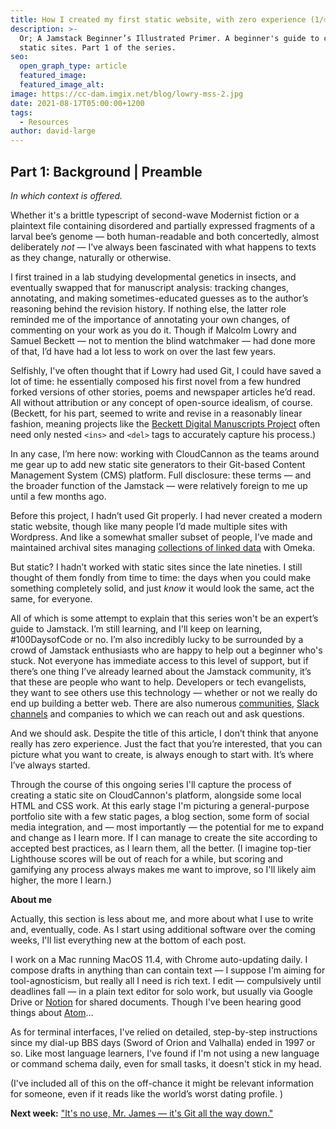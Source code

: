 ```yaml
---
title: How I created my first static website, with zero experience (1/∞)
description: >-
  Or; A Jamstack Beginner’s Illustrated Primer. A beginner's guide to creating
  static sites. Part 1 of the series.
seo:
  open_graph_type: article
  featured_image:
  featured_image_alt:
image: https://cc-dam.imgix.net/blog/lowry-mss-2.jpg
date: 2021-08-17T05:00:00+1200
tags:
  - Resources
author: david-large
---
```

## Part **1: Background \| Preamble**

*In which context is offered.*

Whether it's a brittle typescript of second-wave Modernist fiction or a plaintext file containing disordered and partially expressed fragments of a larval bee’s genome — both human-readable and both concertedly, almost deliberately *not* — I’ve always been fascinated with what happens to texts as they change, naturally or otherwise.

I first trained in a lab studying developmental genetics in insects, and eventually swapped that for manuscript analysis: tracking changes, annotating, and making sometimes-educated guesses as to the author’s reasoning behind the revision history. If nothing else, the latter role reminded me of the importance of annotating your own changes, of commenting on your work as you do it. Though if Malcolm Lowry and Samuel Beckett — not to mention the blind watchmaker — had done more of that, I’d have had a lot less to work on over the last few years.

Selfishly, I've often thought that if Lowry had used Git, I could have saved a lot of time: he essentially composed his first novel from a few hundred forked versions of other stories, poems and newspaper articles he’d read. All without attribution or any concept of open-source idealism, of course. (Beckett, for his part, seemed to write and revise in a reasonably linear fashion, meaning projects like the [Beckett Digital Manuscripts Project](https://www.beckettarchive.org/) often need only nested `<ins>` and `<del>` tags to accurately capture his process.)

In any case, I’m here now: working with CloudCannon as the teams around me gear up to add new static site generators to their Git-based Content Management System (CMS) platform. Full disclosure: these terms — and the broader function of the Jamstack — were relatively foreign to me up until a few months ago.

Before this project, I hadn’t used Git properly. I had never created a modern static website, though like many people I’d made multiple sites with Wordpress. And like a somewhat smaller subset of people, I’ve made and maintained archival sites managing [collections of linked data](http://www.landfallarchive.org/omeka/) with Omeka.

But static? I hadn’t worked with static sites since the late nineties. I still thought of them fondly from time to time: the days when you could make something completely solid, and just *know* it would look the same, act the same, for everyone.

All of which is some attempt to explain that this series won't be an expert’s guide to Jamstack. I’m still learning, and I'll keep on learning, \#100DaysofCode or no. I’m also incredibly lucky to be surrounded by a crowd of Jamstack enthusiasts who are happy to help out a beginner who's stuck. Not everyone has immediate access to this level of support, but if there’s one thing I’ve already learned about the Jamstack community, it’s that these are people who want to help. Developers or tech evangelists, they want to see others use this technology — whether or not we really do end up building a better web. There are also numerous [communities](https://jamstack.org/community/), [Slack channels](https://www.tnd.dev/) and companies to which we can reach out and ask questions.

And we should ask. Despite the title of this article, I don’t think that anyone really has zero experience. Just the fact that you’re interested, that you can picture what you want to create, is always enough to start with. It’s where I’ve always started.

Through the course of this ongoing series I'll capture the process of creating a static site on CloudCannon's platform, alongside some local HTML and CSS work. At this early stage I'm picturing a general-purpose portfolio site with a few static pages, a blog section, some form of social media integration, and — most importantly — the potential for me to expand and change as I learn more. If I can manage to create the site according to accepted best practices, as I learn them, all the better. (I imagine top-tier Lighthouse scores will be out of reach for a while, but scoring and gamifying any process always makes me want to improve, so I'll likely aim higher, the more I learn.)

**About me**

Actually, this section is less about me, and more about what I use to write and, eventually, code. As I start using additional software over the coming weeks, I'll list everything new at the bottom of each post.

I work on a Mac running MacOS 11.4, with Chrome auto-updating daily. I compose drafts in anything than can contain text — I suppose I'm aiming for tool-agnosticism, but really all I need is rich text. I edit — compulsively until deadlines fall — in a plain text editor for solo work, but usually via Google Drive or [Notion](https://www.notion.so/) for shared documents. Though I've been hearing good things about [Atom](https://atom.io/)…

As for terminal interfaces, I've relied on detailed, step-by-step instructions since my dial-up BBS days (Sword of Orion and Valhalla) ended in 1997 or so. Like most language learners, I've found if I'm not using a new language or command schema daily, even for small tasks, it doesn't stick in my head.

(I've included all of this on the off-chance it might be relevant information for someone, even if it reads like the world’s worst dating profile. )

**Next week:** ["It's no use, Mr. James — it's Git all the way down."](https://cloudcannon.com/blog/on-git-with-zero-experience/)
